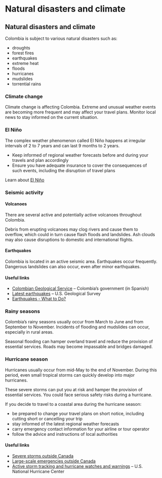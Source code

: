 # Natural disasters and climate

## Natural disasters and climate

Colombia is subject to various natural disasters such as:

* droughts
* forest fires
* earthquakes
* extreme heat
* floods
* hurricanes
* mudslides
* torrential rains

### Climate change

Climate change is affecting Colombia. Extreme and unusual weather events are becoming more frequent and may affect your travel plans. Monitor local news to stay informed on the current situation.

### El Niño

The complex weather phenomenon called El Niño happens at irregular intervals of 2 to 7 years and can last 9 months to 2 years.

* Keep informed of regional weather forecasts before and during your travels and plan accordingly
* Ensure you have adequate insurance to cover the consequences of such events, including the disruption of travel plans

Learn about [El Niño](https://www.canada.ca/en/environment-climate-change/services/weather-general-tools-resources/el-nino.html)

### Seismic activity

#### Volcanoes

There are several active and potentially active volcanoes throughout Colombia.

Debris from erupting volcanoes may clog rivers and cause them to overflow, which could in turn cause flash floods and landslides. Ash clouds may also cause disruptions to domestic and international flights.

#### Earthquakes

Colombia is located in an active seismic area. Earthquakes occur frequently. Dangerous landslides can also occur, even after minor earthquakes.

#### Useful links

* [Colombian Geological Service](http://www2.sgc.gov.co/ "Servicio GeolóGico Colombiano") – Colombia’s government (in Spanish)
* [Latest earthquakes](https://earthquake.usgs.gov/earthquakes/map/) – U.S. Geological Survey
* [Earthquakes - What to Do?](https://www.getprepared.gc.ca/cnt/rsrcs/pblctns/rthqks-wtd/index-en.aspx)

### Rainy seasons

Colombia’s rainy seasons usually occur from March to June and from September to November. Incidents of flooding and mudslides can occur, especially in rural areas.

Seasonal flooding can hamper overland travel and reduce the provision of essential services. Roads may become impassable and bridges damaged.

### Hurricane season

Hurricanes usually occur from mid-May to the end of November. During this period, even small tropical storms can quickly develop into major hurricanes.

These severe storms can put you at risk and hamper the provision of essential services. You could face serious safety risks during a hurricane.

If you decide to travel to a coastal area during the hurricane season:

* be prepared to change your travel plans on short notice, including cutting short or cancelling your trip
* stay informed of the latest regional weather forecasts
* carry emergency contact information for your airline or tour operator
* follow the advice and instructions of local authorities

#### Useful links

* [Severe storms outside Canada](https://travel.gc.ca/travelling/health-safety/hurricanes-typhoons-cyclones-monsoons )
* [Large-scale emergencies outside Canada](https://travel.gc.ca/assistance/emergency-info/large-scale-emergencies-abroad)
* [Active storm tracking and hurricane watches and warnings](http://www.nhc.noaa.gov/) – U.S. National Hurricane Center

### 

###
